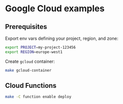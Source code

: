 # Google Cloud examples

## Prerequisites

Export env vars defining your project, region, and zone:

```sh
export PROJECT=my-project-123456
export REGION=europe-west1
```

Create `gcloud` container:

```sh
make gcloud-container
```

## Cloud Functions

```sh
make -C function enable deploy
```
